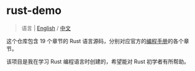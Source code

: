# rust-demo

> 语言 | [English](https://github.com/xuejun-xj/rust_demo/blob/main/README.md) / [中文](https://github.com/xuejun-xj/rust_demo/blob/main/README-zh.md)

这个仓库包含 19 个章节的 Rust 语言源码，分别对应官方的[编程手册](https://doc.rust-lang.org/stable/book/)的各个章节。

该项目是我在学习 Rust 编程语言时创建的，希望能对 Rust 初学者有所帮助。
